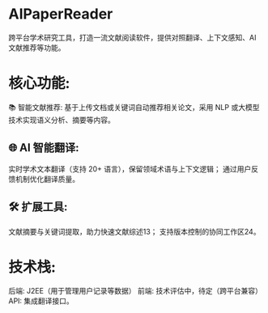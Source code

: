 # AIPaperReader
跨平台学术研究工具，打造一流文献阅读软件，提供对照翻译、上下文感知、AI 文献推荐等功能。

# 核心功能‌:
📚 ‌智能文献推荐‌:
基于上传文档或关键词自动推荐相关论文，采用 NLP 或大模型技术实现语义分析、摘要等内容。

## 🌐 ‌AI 智能翻译‌:
实时学术文本翻译（支持 20+ 语言），保留领域术语与上下文逻辑‌；
通过用户反馈机制优化翻译质量‌。

## 🛠️ ‌扩展工具‌:
文献摘要与关键词提取，助力快速文献综述‌13；
支持版本控制的协同工作区‌24。

# 技术栈‌:
后端: J2EE（用于管理用户记录等数据）
前端: 技术评估中，待定（跨平台兼容）
API: 集成翻译接口‌。
